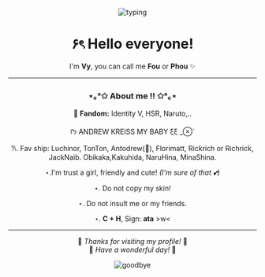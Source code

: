 <div align="center">

![typing](https://readme-typing-svg.herokuapp.com?font=Poppins&size=22&duration=4000&pause=1000&color=FF9FF3&center=true&vCenter=true&width=500&lines=Welcome+to+my+GitHub!;Nice+to+meet+you!;Have+a+beautiful+day+💖)

# ۶ৎ Hello everyone!  
I'm **Vy**, you can call me **Fou** or **Phou** ✨  

---

### ⋆｡°✩ About me !! ✩°｡⋆ 


🌸 **Fandom:** Identity V, HSR, Naruto,..  


ᡣ𐭩 ANDREW KREISS MY BABY ξξ _⊗`


𐙚. Fav ship: Luchinor, TonTon, Antodrew(🎀), Florimatt, Rickrich or Richrick, JackNaib. Obikaka,Kakuhida, NaruHina, MinaShina.


⋆.I'm trust a girl, friendly and cute! *(I'm sure of that 💕)*  


⋆. Do not copy my skin!  


⋆. Do not insult me ​​or my friends.  


⋆. **C + H**, Sign: **ata** >w<


---

🎀 *Thanks for visiting my profile!* 🎀  
💌 *Have a wonderful day!* 💌  

</div>

<!-- 🌸 Sky Goodbye Effect 🌸 -->
<div align="center">
  <img src="https://readme-typing-svg.herokuapp.com?font=Pacifico&size=40&duration=4000&pause=1000&color=FF8EDB&center=true&vCenter=true&width=600&lines=☁️+Good+Bye+☁️;💖+See+you+again!+💖" alt="goodbye">
  
